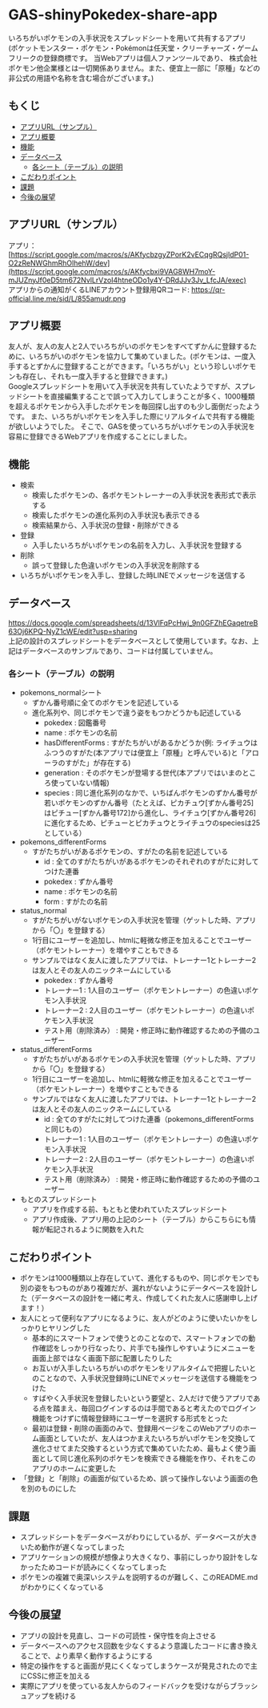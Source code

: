 # GAS-shinyPokedex-share-app
いろちがいポケモンの入手状況をスプレッドシートを用いて共有するアプリ<br>
(ポケットモンスター・ポケモン・Pokémonは任天堂・クリーチャーズ・ゲームフリークの登録商標です。 当Webアプリは個人ファンツールであり、 株式会社ポケモン他企業様とは一切関係ありません。また、便宜上一部に「原種」などの非公式の用語や名称を含む場合がございます。)<br>

## もくじ
- [アプリURL（サンプル）](#アプリurlサンプル)
- [アプリ概要](#アプリ概要)
- [機能](#機能)
- [データベース](#データベース)
  - [各シート（テーブル）の説明](#各シートテーブルの説明)
- [こだわりポイント](#こだわりポイント)
- [課題](#課題)
- [今後の展望](#今後の展望)

## アプリURL（サンプル）
アプリ： [https://script.google.com/macros/s/AKfycbzgyZPorK2vECqgRQsjldP01-O2zReNWGhmRhOlhehW/dev](https://script.google.com/macros/s/AKfycbxi9VAG8WH7moY-mJUZnyJf0eD5tm672NvlLrVzoI4htneODo1y4Y-DRdJJv3Jv_LfcJA/exec)
<br>
アプリからの通知がくるLINEアカウント登録用QRコード: https://qr-official.line.me/sid/L/855amudr.png

## アプリ概要
友人が、友人の友人と2人でいろちがいのポケモンをすべてずかんに登録するために、いろちがいのポケモンを協力して集めていました。(ポケモンは、一度入手するとずかんに登録することができます。「いろちがい」という珍しいポケモンも存在し、それも一度入手すると登録できます。)<br>
Googleスプレッドシートを用いて入手状況を共有していたようですが、スプレッドシートを直接編集することで誤って入力してしまうことが多く、1000種類を超えるポケモンから入手したポケモンを毎回探し出すのも少し面倒だったようです。
また、いろちがいポケモンを入手した際にリアルタイムで共有する機能が欲しいようでした。
そこで、GASを使っていろちがいポケモンの入手状況を容易に登録できるWebアプリを作成することにしました。

## 機能
- 検索
  - 検索したポケモンの、各ポケモントレーナーの入手状況を表形式で表示する
  - 検索したポケモンの進化系列の入手状況も表示できる
  - 検索結果から、入手状況の登録・削除ができる
- 登録
  - 入手したいろちがいポケモンの名前を入力し、入手状況を登録する
- 削除
  - 誤って登録した色違いポケモンの入手状況を削除する
- いろちがいポケモンを入手し、登録した時LINEでメッセージを送信する

## データベース
https://docs.google.com/spreadsheets/d/13VlFqPcHwj_9n0GFZhEGaqetreB63Oj6KPQ-NyZ1cWE/edit?usp=sharing <br>
上記の設計のスプレッドシートをデータベースとして使用しています。なお、上記はデータベースのサンプルであり、コードは付属していません。<br>
### 各シート（テーブル）の説明
- pokemons_normalシート
  - ずかん番号順に全てのポケモンを記述している
  - 進化系列や、同じポケモンで違う姿をもつかどうかも記述している
    - pokedex : 図鑑番号
    - name : ポケモンの名前
    - hasDifferentForms : すがたちがいがあるかどうか(例: ライチュウはふつうのすがた(本アプリでは便宜上「原種」と呼んでいる)と「アローラのすがた」が存在する)
    - generation : そのポケモンが登場する世代(本アプリではいまのところ使っていない情報)
    - species : 同じ進化系列のなかで、いちばんポケモンのずかん番号が若いポケモンのずかん番号（たとえば、ピカチュウ[ずかん番号25]はピチュー[ずかん番号172]から進化し、ライチュウ[ずかん番号26]に進化するため、ピチューとピカチュウとライチュウのspeciesは25としている）
- pokemons_differentForms
  - すがたちがいがあるポケモンの、すがたの名前を記述している
    - id : 全てのすがたちがいがあるポケモンのそれぞれのすがたに対してつけた連番
    - pokedex : ずかん番号
    - name : ポケモンの名前
    - form : すがたの名前
- status_normal
  - すがたちがいがないポケモンの入手状況を管理（ゲットした時、アプリから「〇」を登録する）
  - 1行目にユーザーを追加し、htmlに軽微な修正を加えることでユーザー（ポケモントレーナー）を増やすこともできる
  - サンプルではなく友人に渡したアプリでは、トレーナー1とトレーナー2は友人とその友人のニックネームにしている
    - pokedex : ずかん番号
    - トレーナー1 : 1人目のユーザー（ポケモントレーナー）の色違いポケモン入手状況
    - トレーナー2 : 2人目のユーザー（ポケモントレーナー）の色違いポケモン入手状況
    - テスト用（削除済み） : 開発・修正時に動作確認するための予備のユーザー
- status_differentForms
  - すがたちがいがあるポケモンの入手状況を管理（ゲットした時、アプリから「〇」を登録する）
  - 1行目にユーザーを追加し、htmlに軽微な修正を加えることでユーザー（ポケモントレーナー）を増やすこともできる
  - サンプルではなく友人に渡したアプリでは、トレーナー1とトレーナー2は友人とその友人のニックネームにしている
    - id : 全てのすがたに対してつけた連番（pokemons_differentFormsと同じもの）
    - トレーナー1 : 1人目のユーザー（ポケモントレーナー）の色違いポケモン入手状況
    - トレーナー2 : 2人目のユーザー（ポケモントレーナー）の色違いポケモン入手状況
    - テスト用（削除済み） : 開発・修正時に動作確認するための予備のユーザー 
- もとのスプレッドシート
  - アプリを作成する前、もともと使われていたスプレッドシート
  - アプリ作成後、アプリ用の上記のシート（テーブル）からこちらにも情報が転記されるように関数を入れた

## こだわりポイント
- ポケモンは1000種類以上存在していて、進化するものや、同じポケモンでも別の姿をもつものがあり複雑だが、漏れがないようにデータベースを設計した（データベースの設計を一緒に考え、作成してくれた友人に感謝申し上げます！）
- 友人にとって便利なアプリになるように、友人がどのように使いたいかをしっかりヒヤリングした
  - 基本的にスマートフォンで使うとのことなので、スマートフォンでの動作確認をしっかり行なったり、片手でも操作しやすいようにメニューを画面上部ではなく画面下部に配置したりした
  - お互いが入手したいろちがいのポケモンをリアルタイムで把握したいとのことなので、入手状況登録時にLINEでメッセージを送信する機能をつけた
  - すばやく入手状況を登録したいという要望と、2人だけで使うアプリである点を踏まえ、毎回ログインするのは手間であると考えたのでログイン機能をつけずに情報登録時にユーザーを選択する形式をとった
  - 最初は登録・削除の画面のみで、登録用ページをこのWebアプリのホーム画面としていたが、友人はつかまえたいろちがいポケモンを交換して進化させてまた交換するという方式で集めていたため、最もよく使う画面として同じ進化系列のポケモンを検索できる機能を作り、それをこのアプリのホームに変更した
- 「登録」と「削除」の画面が似ているため、誤って操作しないよう画面の色を別のものにした

## 課題
- スプレッドシートをデータベースがわりにしているが、データベースが大きいため動作が遅くなってしまった
- アプリケーションの規模が想像より大きくなり、事前にしっかり設計をしなかったためコードが読みにくくなってしまった
- ポケモンの複雑で奥深いシステムを説明するのが難しく、このREADME.mdがわかりにくくなっている

## 今後の展望
- アプリの設計を見直し、コードの可読性・保守性を向上させる
- データベースへのアクセス回数を少なくするよう意識したコードに書き換えることで、より素早く動作するようにする
- 特定の操作をすると画面が見にくくなってしまうケースが発見されたので主にCSSに修正を加える
- 実際にアプリを使っている友人からのフィードバックを受けながらブラッシュアップを続ける
